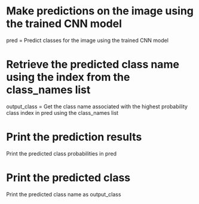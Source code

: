 # Make predictions on the image using the trained CNN model

pred = Predict classes for the image using the trained CNN model

# Retrieve the predicted class name using the index from the class_names list

output_class = Get the class name associated with the highest probability class index in pred using the class_names list

# Print the prediction results

Print the predicted class probabilities in pred

# Print the predicted class

Print the predicted class name as output_class
